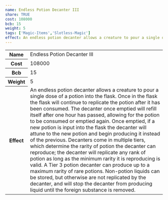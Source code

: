 ```yaml
---
name: Endless Potion Decanter III
share: TRUE
cost: 108000
bcb: 15
weight: 5
tags: ['Magic-Items','Slotless-Magic']
effect: An endless potion decanter allows a creature to pour a single dose of a potion into the flask. Once in the flask the flask will continue to replicate the potion after it has been consumed. The decanter once emptied will refill itself after one hour has passed, allowing for the potion to be consumed or emptied again. Once emptied, if a new potion is input into the flask the decanter will attune to the new potion and begin producing it instead of the previous.  Decanters come in multiple tiers, which determine the rarity of potion the decanter can reproduce; the decanter will replicate any rank of potion as long as the minimum rarity it is reproducing is valid. A Tier 3 potion decanter can produce up to a maximum rarity of rare potions.  Non-potion liquids can be stored, but otherwise are not replicated by the decanter, and will stop the decanter from producing liquid until the foreign substance is removed.
---
```

<p><span style="overflow-x: auto;"><table><tbody><tr><th>Name</th><td>Endless Potion Decanter III</td></tr><tr><th>Cost</th><td>108000</td></tr><tr><th>Bcb</th><td>15</td></tr><tr><th>Weight</th><td>5</td></tr><tr><th>Effect</th><td>An endless potion decanter allows a creature to pour a single dose of a potion into the flask. Once in the flask the flask will continue to replicate the potion after it has been consumed. The decanter once emptied will refill itself after one hour has passed, allowing for the potion to be consumed or emptied again. Once emptied, if a new potion is input into the flask the decanter will attune to the new potion and begin producing it instead of the previous.  Decanters come in multiple tiers, which determine the rarity of potion the decanter can reproduce; the decanter will replicate any rank of potion as long as the minimum rarity it is reproducing is valid. A Tier 3 potion decanter can produce up to a maximum rarity of rare potions.  Non-potion liquids can be stored, but otherwise are not replicated by the decanter, and will stop the decanter from producing liquid until the foreign substance is removed.</td></tr></tbody></table></span></p>